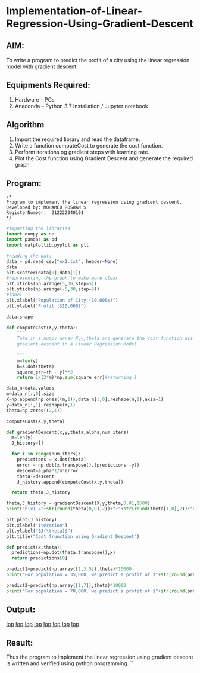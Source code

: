 # Implementation-of-Linear-Regression-Using-Gradient-Descent

## AIM:
To write a program to predict the profit of a city using the linear regression model with gradient descent.

## Equipments Required:
1. Hardware – PCs
2. Anaconda – Python 3.7 Installation / Jupyter notebook

## Algorithm
1. Import the required library and read the dataframe.
2. Write a function computeCost to generate the cost function.
3. Perform iterations og gradient steps with learning rate.
4. Plot the Cost function using Gradient Descent and generate the required graph.

## Program:
```
/*
Program to implement the linear regression using gradient descent.
Developed by: MOHAMED ROSHAN S
RegisterNumber:  212222040101
*/
```
``` py
#importing the libraries
import numpy as np
import pandas as pd
import matplotlib.pyplot as plt

#reading the data
data = pd.read_csv("ex1.txt", header=None)
data
plt.scatter(data[0],data[1])
#representing the graph to make more clear
plt.xticks(np.arange(5,30,step=5))
plt.yticks(np.arange(-5,30,step=5))
#label
plt.xlabel("Population of City (10,000s)")
plt.ylabel("Profit ($10,000)")

data.shape

def computeCost(X,y,theta):
    """
    Take in a numpy array X,y,theta and generate the cost function using
    gradient descent in a linear Regression Model
    
    """
    m=len(y)
    h=X.dot(theta)
    square_err=(h - y)**2
    return 1/(2*m)*np.sum(square_err)#returning 1

data_n=data.values
m=data_n[:,0].size
X=np.append(np.ones((m,1)),data_n[:,0].reshape(m,1),axis=1)
y=data_n[:,1].reshape(m,1)
theta=np.zeros((2,1))

computeCost(X,y,theta)

def gradientDescent(x,y,theta,alpha,num_iters):
  m=len(y)
  J_history=[]

  for i in range(num_iters):
    predictions = x.dot(theta)
    error = np.dot(x.transpose(),(predictions -y))
    descent=alpha*1/m*error
    theta-=descent
    J_history.append(computeCost(x,y,theta))

  return theta,J_history

theta,J_history = gradientDescent(X,y,theta,0.01,1500)
print("h(x) ="+str(round(theta[0,0],2))+"+"+str(round(theta[1,0],2))+"x1")

plt.plot(J_history)
plt.xlabel("Iteration")
plt.ylabel("$J(\theta)$")
plt.title("Cost frunction using Gradient Descent")

def predict(x,theta):
  predictions=np.dot(theta.transpose(),x)
  return predictions[0]

predict1=predict(np.array([1,3.5]),theta)*10000
print("For population = 35,000, we predict a profit of $"+str(round(predict1,0)))

predict2=predict(np.array([1,7]),theta)*10000
print("For population = 70,000, we predict a profit of $"+str(round(predict2,0)))
```

## Output:
[!op](./Screenshot%202023-09-26%20131828.png)
[!op](./Screenshot%202023-09-26%20131854.png)
[!op](./Screenshot%202023-09-26%20131950.png)
[!op](./Screenshot%202023-09-26%20132017.png)
[!op](./Screenshot%202023-09-26%20132034.png)
[!op](./Screenshot%202023-09-26%20132053.png)
[!op](./Screenshot%202023-09-26%20132111.png)
[!op](./Screenshot%202023-09-26%20132123.png)

## Result:
Thus the program to implement the linear regression using gradient descent is written and verified using python programming.
``